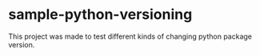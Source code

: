 # sample-python-versioning

This project was made to test different kinds of changing python package version.